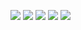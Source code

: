 ![](./01Redis简介.png)
![](./02使用redis构建web应用.png)
![](./03redis命令.png)
![](./04数据安全与性能保障.png)
![](./05使用redis构建支持程序.png)